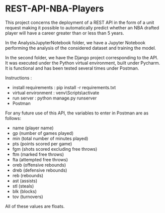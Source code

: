 # REST-API-NBA-Players
 
This project concerns the deployment of a REST API in the form of a unit request making it possible to automatically predict whether an NBA drafted player will have a career greater than or less than 5 years.

In the AnalysisJupyterNotebook folder, we have a Jupyter Notebook performing the analysis of the considered dataset and training the model.

In the second folder, we have the Django project corresponding to the API. It was executed under the Python virtual environment, built under Pycharm. It is functional and has been tested several times under Postman.

Instructions : 
 * install requirements : pip install -r requirements.txt
 * virtual environment : venv\Scripts\activate
 * run server : python manage.py runserver
 * Postman

For any future use of this API, the variables to enter in Postman are as follows:
 * name (player name)
 * gp (number of games played)
 * min (total number of minutes played)
 * pts (points scored per game)
 * fgm (shots scored excluding free throws)
 * ftm (marked free throws)
 * fta (attempted free throws)
 * oreb (offensive rebounds)
 * dreb (defensive rebounds)
 * reb (rebounds)
 * ast (assists)
 * stl (steals)
 * blk (blocks)
 * tov (turnovers)

All of these values are floats.
